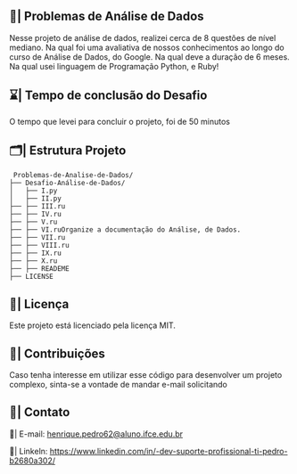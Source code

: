 ## 🎲| Problemas de Análise de Dados 

  Nesse projeto de análise de dados, realizei cerca de 8 questões de nível mediano. Na qual foi uma avaliativa de nossos conhecimentos ao longo do curso de Análise de Dados, do Google. Na qual deve a duração de 6 meses. Na qual usei linguagem de Programação Python, e Ruby!
   
  ## ⌛| Tempo de conclusão do Desafio  
    
  O tempo que levei para concluir o projeto, foi de 50 minutos   
    
 ## 🗂️| Estrutura Projeto      
              
```                     
 Problemas-de-Analise-de-Dados/              
├── Desafio-Análise-de-Dados/        
│   ├── I.py     
│   ├── II.py              
├── ├── III.ru             
├── ├── IV.ru  
├── ├── V.ru
├── ├── VI.ruOrganize a documentação do Análise, de Dados.
├── ├── VII.ru
├── ├── VIII.ru
├── ├── IX.ru
├── ├── X.ru
├── ├── READEME
├── LICENSE
``` 

 ## 📑| Licença

 Este projeto está licenciado pela licença MIT.

## 👥| Contribuições

Caso tenha interesse em utilizar esse código para desenvolver um projeto complexo, sinta-se a vontade de mandar e-mail solicitando

## 📧| Contato 

 📩| E-mail: henrique.pedro62@aluno.ifce.edu.br

 📱| Linkeln: https://www.linkedin.com/in/-dev-suporte-profissional-ti-pedro-b2680a302/
  
